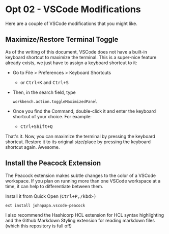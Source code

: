 # Opt 02 - VSCode Modifications
Here are a couple of VSCode modifications that you might like.

## Maximize/Restore Terminal Toggle
As of the writing of this document, VSCode does not have a built-in keyboard shortcut to maximize the terminal. This is a super-nice feature already exists, we just have to assign a keyboard shortcut to it:

- Go to File > Preferences > Keyboard Shortcuts
  - or <kbd>Ctrl+K</kbd> and <kbd>Ctrl+S</kbd>
- Then, in the search field, type
  
     `workbench.action.toggleMaximizedPanel`
		
- Once you find the Command, double-click it and enter the keyboard shortcut of your choice. For example:
  - <kbd>Ctrl+Shift+Q</kbd>
  
That's it. Now, you can maximize the terminal by pressing the keyboard shortcut. Restore it to its original size/place by pressing the keyboard shortcut again. Awesome.

## Install the Peacock Extension
The Peacock extension makes subtle changes to the color of a VSCode workspace. If you plan on running more than one VSCode workspace at a time, it can help to differentiate between them. 

Install it from Quick Open (<kbd>Ctrl+P,/kbd>)

`ext install johnpapa.vscode-peacock`

I also recommend the Hashicorp HCL extension for HCL syntax highlighting and the Github Markdown Styling extension for reading markdown files (which this repository is full of!)